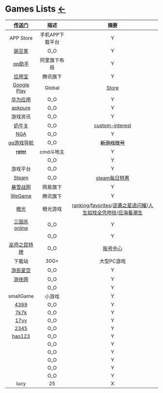 <style type="text/css">
#content {margin-left: 5%;}
</style>

<script src="../../js/JQuery/jquery.min.js" type="text/javascript"></script>
<script type="text/javascript" charset="utf-8">
  // Creating custom :external selector
  $.expr[':'].external = function(obj){
      return !obj.href.match(/^mailto\:/)
              && (obj.hostname != location.hostname);
  };    
  
  $(function(){
    // Add 'external' CSS class to all external links
    $('a:external').addClass('external');

    // turn target into target=_blank for elements w external class
    $(".external").attr('target','_blank');

  })
</script>

# Games Lists  [←](../index.md)

| [传送门](../../navigation.md#games) | 描述 | 摘要 |
|:---:|:---:|:---:|
| APP Store | 手机APP下载平台 | Y |
| [豌豆荚](https://www.wandoujia.com/) | O_O | Y |
| [pp助手](https://www.pp.cn/) | 阿里旗下布局 | Y |
| [应用宝](https://sj.qq.com/) | 腾讯旗下 | Y |
| [Google Play](https://play.google.com/store/apps/details?id=com.google.android.gms&hl=zh&gl=US) | Global | [Store](https://play.google.com/store/apps) |
| [华为应用](https://appgallery.huawei.com/app/C27162) | O_O | Y |
| [apkpure](https://apkpure.com/cn/) | O_O | Y |
| 游戏资讯 | O_O | Y |
| [奶牛关](https://cowlevel.net/game) | O_O | [custom-interest](https://cowlevel.net/custom-interest) |
| [NGA](https://nga.178.com/thread.php?fid=-7955747) | O_O | Y |
| [qq游戏导航](https://game.qzone.qq.com/?from=gameapp) | O_O | ~~[新游戏放号](https://igame.qq.com/games/grantaccount.php)~~ |
| ~~[ratel](https://github.com/ainilili/ratel)~~ | cmd斗地主 | Y |
| []() | O_O | Y |
| 游戏平台 | O_O | Y |
| [Steam](https://store.steampowered.com/about/) | O_O | [steam每日特惠](https://www.newyx.net/news/steammrth/) |
| [暴雪战网](https://account.battlenet.com.cn/overview) | 网易旗下 | Y |
| [WeGame](https://www.wegame.com.cn/) | 腾讯旗下 | Y |
| [橙光](http://www.66rpg.com/) | 橙光游戏 | [ranking](http://www.66rpg.com/list/ranking)/[favorites](http://www.66rpg.com/home/favorites)/[逆袭之星途闪耀](http://www.66rpg.com/game/61414)/[人生如戏全凭吻技](http://www.66rpg.com/game/1326295)/[应海看潮生](http://www.66rpg.com/monthly/t_21/2883.shtml) |
| [三国杀online](http://web.sanguosha.com/login/index.html) | O_O | Y |
| []() | O_O | Y |
| [巫师之昆特牌](https://www.playgwent.cn/preregister) | O_O | [账号中心](http://account.gaeamobile.net/account/index) |
| 下载站 | 30G+ | 大型PC游戏 |
| [游民星空](https://www.gamersky.com/) | O_O | Y |
| [游侠网](https://www.ali213.net/) | O_O | Y |
| []() | O_O | Y |
| smallGame | 小游戏 | Y |
| [4399](http://www.4399.com/) | O_O | Y |
| [7k7k](http://www.7k7k.com/) | O_O | Y |
| [17yy](http://www.17yy.com/) | O_O | Y |
| [2345](https://xiaoyouxi.2345.com/) | O_O | Y |
| [hao123](http://xyx.hao123.com/) | O_O | Y |
| []() | O_O | Y |
| []() | O_O | Y |
| []() | O_O | Y |
| []() | O_O | Y |
| []() | O_O | Y |
| lucy | 25 | X |
